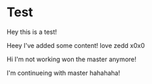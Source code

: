 # Test
Hey this is a test!

Heey I've added some content! love zedd x0x0

Hi I'm not working won the master anymore!

I'm continueing with master hahahaha!